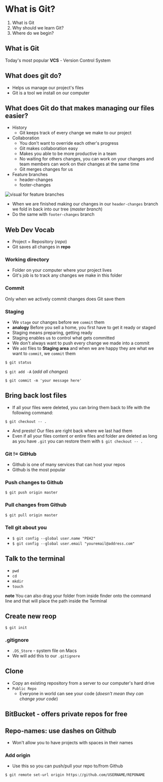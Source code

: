 # What is Git?
1. What is Git
2. Why should we learn Git?
3. Where do we begin?

## What is Git
Today's most popular **VCS** - Version Control System

## What does git do?
* Helps us manage our project's files
* Git is a tool we install on our computer

## What does Git do that makes managing our files easier?
* History
    - Git keeps track of every change we make to our project
* Collaboration
    - You don't want to override each other's progress
    - Git makes collaboration easy
    - Makes you able to be more productive in a team
    - No waiting for others changes, you can work on your changes and team members can work on their changes at the same time
    - Git merges changes for us
* Feature branches
    - header-changes
    - footer-changes

![visual for feature branches](https://i.imgur.com/O3IYf6z.png)

* When we are finished making our changes in our `header-changes` branch we fold in back into our tree (_master branch_)
* Do the same with `footer-changes` branch

## Web Dev Vocab
* Project = Repository (_repo_)
* Git saves all changes in **repo**

### Working directory
* Folder on your computer where your project lives
* Git's job is to track any changes we make in this folder

### Commit
Only when we actively commit changes does Git save them

### Staging
* We `stage` our changes before we `commit` them
* **analogy** Before you sell a home, you first have to get it ready or staged
* Staging means preparing, getting ready
* Staging enables us to control what gets committed
* We don't always want to push every change we made into a commit
* We `add` files to **Staging area** and when we are happy they are what we want to `commit`, we `commit` them

`$ git status`

`$ git add -A` (_add all changes_)

`$ git commit -m 'your message here'`

## Bring back lost files
* If all your files were deleted, you can bring them back to life with the following command:

`$ git checkout -- .`

* And presto! Our files are right back where we last had them
* Even if all your files content or entire files and folder are deleted as long as you have `.git` you can restore them with `$ git checkout -- .`

### Git != GitHub
* Github is one of many services that can host your repos
* Github is the most popular

### Push changes to Github

`$ git push origin master`

### Pull changes from Github

`$ git pull origin master`

### Tell git about you
* `$ git config --global user.name "PEH2"`
* `$ git config --global user.email "youremail@address.com"`

## Talk to the terminal
* `pwd`
* `cd`
* `mkdir`
* `touch`

**note** You can also drag your folder from inside finder onto the command line and that will place the path inside the Terminal

## Create new reop
`$ git init`

### .gitignore
* `.DS_Store` - system file on Macs
* We will add this to our `.gitignore`

## Clone
* Copy an existing repository from a server to our computer's hard drive
* `Public Repo`
    - Everyone in world can see your code (_doesn't mean they can change your code_)

## BitBucket - offers private repos for free

## Repo-names: use dashes on Github
* Won't allow you to have projects with spaces in their names

### Add origin
* Use this so you can push/pull your repo to/from Github

`$ git remote set-url origin https://github.com/USERNAME/REPONAME`
